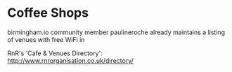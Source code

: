 # Coffee Shops
birmingham.io community member paulineroche already maintains a listing of venues with free WiFi in

RnR's 'Cafe & Venues Directory': <http://www.rnrorganisation.co.uk/directory/>